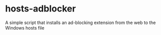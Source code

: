 # hosts-adblocker
A simple script that installs an ad-blocking extension from the web to the Windows hosts file
